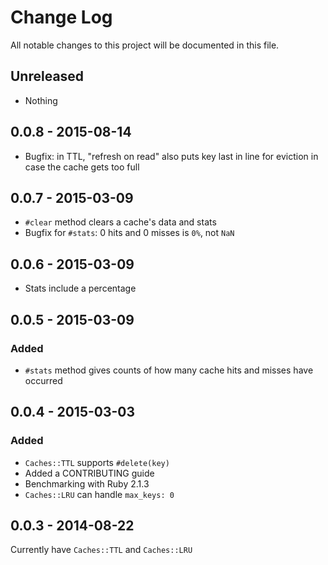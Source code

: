 # Change Log
All notable changes to this project will be documented in this file.

## Unreleased

- Nothing

## 0.0.8 - 2015-08-14

- Bugfix: in TTL, "refresh on read" also puts key last in line for eviction in case the cache gets too full

## 0.0.7 - 2015-03-09

- `#clear` method clears a cache's data and stats
- Bugfix for `#stats`: 0 hits and 0 misses is `0%`, not `NaN`

## 0.0.6 - 2015-03-09

- Stats include a percentage

## 0.0.5 - 2015-03-09

### Added

- `#stats` method gives counts of how many cache hits and misses have occurred

## 0.0.4 - 2015-03-03

### Added

- `Caches::TTL` supports `#delete(key)`
- Added a CONTRIBUTING guide
- Benchmarking with Ruby 2.1.3
- `Caches::LRU` can handle `max_keys: 0`

## 0.0.3 - 2014-08-22

Currently have `Caches::TTL` and `Caches::LRU`
